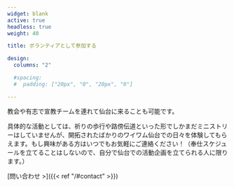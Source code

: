 ```yaml
---
widget: blank
active: true
headless: true
weight: 40

title: ボランティアとして参加する

design:
  columns: "2"

  #spacing:
  #  padding: ["20px", "0", "20px", "0"]

---
```


教会や有志で宣教チームを連れて仙台に来ることも可能です。

具体的な活動としては、祈りの歩行や路傍伝道といった形でしかまだミニストリーはしていませんが、開拓されたばかりのワイワム仙台での日々を体験してもらえます。もし興味がある方はいつでもお気軽にご連絡ください！（奉仕スケジュールを立てることはしないので、自分で仙台での活動企画を立てられる人に限ります。）

[問い合わせ >]({{< ref "/#contact" >}})
